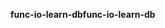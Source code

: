 <span data-ttu-id="30545-101">**func-io-learn-db**</span><span class="sxs-lookup"><span data-stu-id="30545-101">**func-io-learn-db**</span></span>
